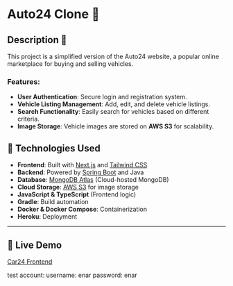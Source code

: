 # Auto24 Clone 🚗

## Description 📜
This project is a simplified version of the Auto24 website, a popular online marketplace for buying and selling vehicles.

### Features:
- **User Authentication**: Secure login and registration system.
- **Vehicle Listing Management**: Add, edit, and delete vehicle listings.
- **Search Functionality**: Easily search for vehicles based on different criteria.
- **Image Storage**: Vehicle images are stored on **AWS S3** for scalability.


## 🚀 Technologies Used

- **Frontend**: Built with [Next.js](https://nextjs.org/) and [Tailwind CSS](https://tailwindcss.com/)
- **Backend**: Powered by [Spring Boot](https://spring.io/projects/spring-boot) and Java
- **Database**: [MongoDB Atlas](https://www.mongodb.com/cloud/atlas) (Cloud-hosted MongoDB)
- **Cloud Storage**: [AWS S3](https://aws.amazon.com/s3/) for image storage
- **JavaScript & TypeScript** (Frontend logic)
- **Gradle**: Build automation
- **Docker & Docker Compose**: Containerization
- **Heroku**: Deployment

---

## 🚀 Live Demo
[Car24 Frontend](https://car24-frontend-b1b904c1c0a6.herokuapp.com/)

test account:
username: enar
password: enar
